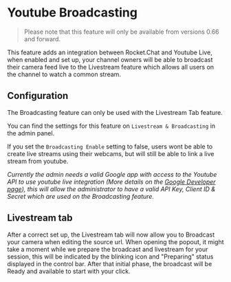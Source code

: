 # Youtube Broadcasting

> Please note that this feature will only be available from versions 0.66 and forward.

This feature adds an integration between Rocket.Chat and Youtube Live, when enabled and set up, your channel owners will be able to broadcast their camera feed live to the Livestream feature which allows all users on the channel to watch a common stream.

## Configuration

The Broadcasting feature can only be used with the Livestream Tab feature.

You can find the settings for this feature on `Livestream & Broadcasting` in the admin panel.

If you set the `Broadcasting Enable` setting to false, users wont be able to create live streams using their webcams, but will still be able to link a live stream from youtube.

_Currently the admin needs a valid Google app with access to the Youtube API to use youtube live integration (More details on the [Google Developer page](https://developers.google.com/youtube/v3/)), this will allow the administrator to have a valid API Key, Client ID & Secret which are used on the Broadcasting feature._

## Livestream tab

After a correct set up, the Livestream tab will now allow you to Broadcast your camera when editing the source url.
When opening the popout, it might take a moment while we prepare the broadcast and livestream for your session, this will be indicated by the blinking icon and "Preparing" status displayed in the control bar. After that initial phase, the broadcast will be Ready and available to start with your click.
